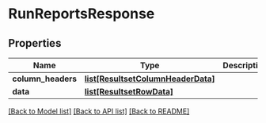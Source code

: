 # RunReportsResponse

## Properties
Name | Type | Description | Notes
------------ | ------------- | ------------- | -------------
**column_headers** | [**list[ResultsetColumnHeaderData]**](ResultsetColumnHeaderData.md) |  | [optional] 
**data** | [**list[ResultsetRowData]**](ResultsetRowData.md) |  | [optional] 

[[Back to Model list]](../README.md#documentation-for-models) [[Back to API list]](../README.md#documentation-for-api-endpoints) [[Back to README]](../README.md)

